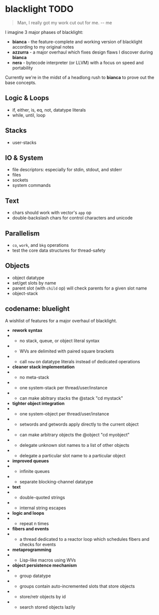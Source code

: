 blacklight TODO
===============

> Man, I really got my work cut out for me. -- me

I imagine 3 major phases of blacklight:

- **bianca**  - the feature-complete and working version of blacklight according to my original notes
- **azzurra** - a major overhaul which fixes design flaws I discover during **bianca**
- **nera**    - bytecode interpreter (or LLVM) with a focus on speed and portability

Currently we're in the midst of a headlong rush to **bianca** to prove out the base concepts.


Logic & Loops
-------------

- if, either, is, eq, not, datatype literals
- while, until, loop


Stacks
------

- user-stacks


IO & System
-----------

- file descriptors: especially for stdin, stdout, and stderr
- files
- sockets
- system commands


Text
----

- chars should work with vector's `app` op
- double-backslash chars for control characters and unicode


Parallelism
-----------

- `co`, `work`, and `bkg` operations
- test the core data structures for thread-safety


Objects
-------

- object datatype
- set/get slots by name
- parent slot (with `child` op) will check parents for a given slot name
- object-stack


codename: bluelight
-------------------

A wishlist of features for a major overhaul of blacklight.

- **rework syntax**
- - no stack, queue, or object literal syntax
- - WVs are delimited with paired square brackets
- - call `new` on datatype literals instead of dedicated operations
- **cleaner stack implementation**
- - no meta-stack
- - one system-stack per thread/user/instance
- - can make abitrary stacks the @stack "cd mystack"
- **tighter object integration**
- - one system-object per thread/user/instance
- - setwords and getwords apply directly to the current object
- - can make arbitrary objects the @object "cd myobject"
- - delegate unknown slot names to a list of other objects
- - delegate a particular slot name to a particular object
- **improved queues**
- - infinite queues
- - separate blocking-channel datatype
- **text**
- - double-quoted strings
- - internal string escapes
- **logic and loops**
- - repeat n times
- **fibers and events**
- - a thread dedicated to a reactor loop which schedules fibers and checks for events
- **metaprogramming**
- - Lisp-like macros using WVs
- **object persistence mechanism**
- - group datatype
- - groups contain auto-incremented slots that store objects
- - store/retr objects by id
- - search stored objects lazily

